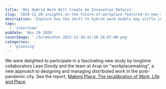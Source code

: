 ```yaml
---
title: 'Why Hybrid Work Will Create An Innovation Defecit'
slug: '2020-11-20-insights-on-the-future-of-workplace-featured-in-new-report'
description: 'Explore how the shift to hybrid work models may stifle innovation by disrupting traditional collaboration and creativity dynamics. Drawing insights from the study "Making Place" by Lean Doody and Arup, this blog post examines the potential challenges and unintended consequences of distributed work in reshaping urban environments and workplace culture post-pandemic. Discover why balancing remote and in-person interactions is crucial for fostering innovation in the modern workplace.'
tags:
  - 'interview'
pubDate: 'Nov 20 2020'
coverImage: './Screenshot-2022-12-10-at-10.18.07-AM.png'
categories:
  - 'planning'
---
```



We were delighted to participate in a fascinating new study by longtime collaborators Lean Doody and the team at Arup on "workplacemaking", a new approach to designing and managing distributed work in the post-pandemic city. See the report, [Making Place: The recalibration of Work, Life and Place](https://www.iput.com/making-place-the-recalibration-of-work-life-and-place/).
